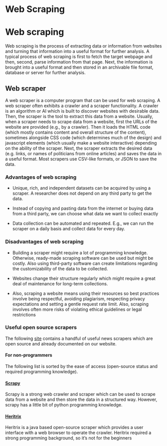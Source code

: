 # Web Scraping

# Web scraping

Web scraping is the process of extracting data or information from websites and turning that information into a useful format for further analysis. A typical process of web scraping is first to fetch the target webpage and then, second, parse information from that page. Next,  the information is brought into a useful format and then stored in an archivable file format, database or server for further analysis.

## Web scraper

A web scraper is a computer program that can be used for web scraping.  A web scraper often exhibits a crawler and a scraper functionality. A crawler is an algorithm or AI which is built to discover websites with desirable data. Then, the scraper is the tool to extract this data from a website. Usually, when a scraper needs to scrape data from a website, first the URLs of the website are provided (e.g., by a crawler). Then it loads the HTML code (which mostly contains content and overall structure of the content), sometimes alongside CSS code (which determines much of the design) and javascript elements (which usually make a website interactive) depending on the ability of the scraper. Next, the scraper extracts the desired data (e.g. links, or names of politicians from online articles) and saves the data in a useful format. Most scrapers use CSV-like formats, or JSON to save the data.

### Advantages of web scraping

* Unique, rich, and independent datasets can be acquired by using a scraper. A researcher does not depend on any third party to get the data.

* Instead of copying and pasting data from the internet or buying data from a third party, we can choose what data we want to collect exactly

* Data collection can be automated and repeated. E.g., we can run the scraper on a daily basis and collect data for every day.

### Disadvantages of web scraping

* Building a scraper might require a lot of programming knowledge. Otherwise, ready-made scraping software can be used but might be costly. Also using third-party software can create limitations regarding the customizability of the data to be collected.

* Websites change their structure regularly which might require a great deal of maintenance for long-term collections.

* Also, scraping a website means using their resources so best practices involve being respectful, avoiding plagiarism, respecting privacy expectations and setting a gentle request rate limit. Also, scraping involves often more risks of violating ethical guidelines or legal restrictions
### Useful open source scrapers

The following [site](https://github.com/Leibniz-HBI/Social-Media-Observatory/wiki/General-News-Scrapers) contains a handful of useful news scrapers which are open source and already documented on our website.
  
#### For non-programmers

The following list is sorted by the ease of access (open-source status and required programming knowledge).

#### [Scrapy](https://github.com/scrapy/scrapy)

Scrapy is a strong web crawler and scraper which can be used to scrape data from a website and then store the data in a structured way. However, scrapy has a little bit of python programming knowledge.

#### [Heritrix](https://webarchive.jira.com/wiki/spaces/Heritrix/overview)

Heritrix is a java based open-source scraper which provides a user interface with a web browser to operate the crawler. Heritrix required a strong programming background, so it’s not for the beginners

